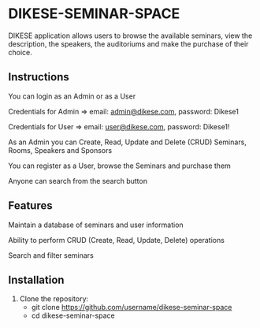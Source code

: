 # DIKESE-SEMINAR-SPACE

DIKESE application allows users to browse the available seminars, view the description, the speakers, the auditoriums and make the purchase of their choice.

## Instructions

You can login as an Admin or as a User

Credentials for Admin => email: admin@dikese.com, password: Dikese1

Credentials for User => email: user@dikese.com, password: Dikese1!

As an Admin you can Create, Read, Update and Delete (CRUD) Seminars, Rooms, Speakers and Sponsors

You can register as a User, browse the Seminars and purchase them

Anyone can search from the search button

## Features

Maintain a database of seminars and user information

Ability to perform CRUD (Create, Read, Update, Delete) operations

Search and filter seminars

## Installation

1. Clone the repository:
      - git clone https://github.com/username/dikese-seminar-space
      - cd dikese-seminar-space
   





